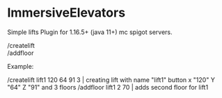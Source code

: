 # ImmersiveElevators

Simple lifts Plugin for 1.16.5+ (java 11+) mc spigot servers.

/createlift <Lift Name> <Lift first floor button X> <Y> <Z> <Floors count>  
/addfloor <Lift Name> <Floor> <Floor button Y>

Example:

/createlift lift1 120 64 91 3          | creating lift with name "lift1" button x "120" Y "64" Z "91" and 3 floors
/addfloor lift1 2 70                   |   adds second floor for lift1
